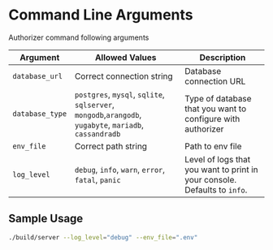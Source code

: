 # Command Line Arguments

Authorizer command following arguments

| Argument        | Allowed Values                                                                                         | Description                                                               |
| --------------- | ------------------------------------------------------------------------------------------------------ | ------------------------------------------------------------------------- |
| `database_url`  | Correct connection string                                                                              | Database connection URL                                                   |
| `database_type` | `postgres`, `mysql`, `sqlite`, `sqlserver`, `mongodb`,`arangodb`, `yugabyte`, `mariadb`, `cassandradb` | Type of database that you want to configure with authorizer               |
| `env_file`      | Correct path string                                                                                    | Path to env file                                                          |
| `log_level`     | `debug`, `info`, `warn`, `error`, `fatal`, `panic`                                                     | Level of logs that you want to print in your console. Defaults to `info`. |

## Sample Usage

```sh
./build/server --log_level="debug" --env_file=".env"
```

